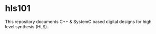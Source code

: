 # hls101
This repository documents C++ & SystemC based digital designs for high level synthesis (HLS).
